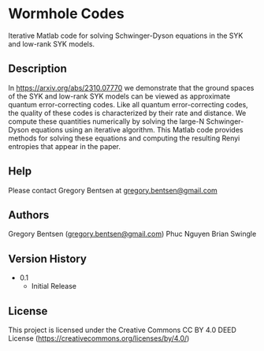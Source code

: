 # Wormhole Codes

Iterative Matlab code for solving Schwinger-Dyson equations in the SYK and low-rank SYK models.

## Description

In https://arxiv.org/abs/2310.07770 we demonstrate that the ground spaces of the SYK and low-rank SYK models can be viewed as approximate quantum error-correcting codes. Like all quantum error-correcting codes, the quality of these codes is characterized by their rate and distance. We compute these quantities numerically by solving the large-N Schwinger-Dyson equations using an iterative algorithm. This Matlab code provides methods for solving these equations and computing the resulting Renyi entropies that appear in the paper.


## Help

Please contact Gregory Bentsen at gregory.bentsen@gmail.com

## Authors

Gregory Bentsen (gregory.bentsen@gmail.com)
Phuc Nguyen
Brian Swingle

## Version History

* 0.1
    * Initial Release

## License

This project is licensed under the Creative Commons CC BY 4.0 DEED License (https://creativecommons.org/licenses/by/4.0/)